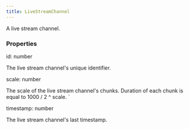 ```yaml
---
title: LiveStreamChannel
---
```


A live stream channel.

### Properties

<div class="flex flex-col gap-3"><div><div class="flex gap-2"><div class="font-mono p" id="p_id" data-anchor><span class="font-bold">id</span><span class="opacity-50">:</span> <span>number</span></div></div><div class="pl-3"><div class="no-margin">

The live stream channel's unique identifier.

</div></div></div><div><div class="flex gap-2"><div class="font-mono p" id="p_scale" data-anchor><span class="font-bold">scale</span><span class="opacity-50">:</span> <span>number</span></div></div><div class="pl-3"><div class="no-margin">

The scale of the live stream channel's chunks. Duration of each chunk is equal to 1000 / 2 ^ scale. `

</div></div></div><div><div class="flex gap-2"><div class="font-mono p" id="p_timestamp" data-anchor><span class="font-bold">timestamp</span><span class="opacity-50">:</span> <span>number</span></div></div><div class="pl-3"><div class="no-margin">

The live stream channel's last timestamp.

</div></div></div></div>

